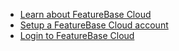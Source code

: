 * [Learn about FeatureBase Cloud](/cloud/cloud-introduction)
* [Setup a FeatureBase Cloud account](/cloud/fbc-part1-signup)
* [Login to FeatureBase Cloud](/cloud/fbc-part2-login)
